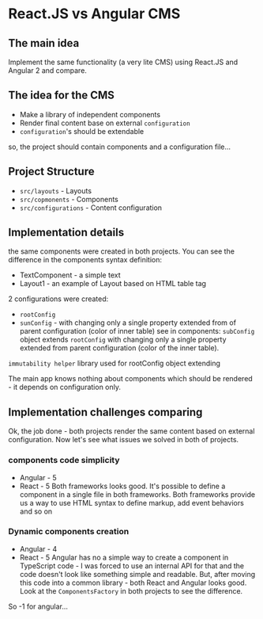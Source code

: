 # React.JS vs Angular CMS 

## The main idea
Implement  the same  functionality (a very lite CMS) using React.JS and Angular 2 
and compare.


## The idea for the CMS
* Make a library of independent components 
* Render final content base on external `configuration`
* `configuration`'s should be extendable 

so, the project should contain components and a configuration file...

    
## Project Structure

* `src/layouts` - Layouts 
* `src/copmonents` - Components   
* `src/configurations` - Content configuration   

## Implementation details

the same components were created in both projects. You can see the difference in the components syntax definition:
* TextComponent - a simple text
* Layout1 - an example of Layout based on HTML table tag     

2 configurations were created: 
* `rootConfig`
* `sunConfig` - with changing only a single property extended from of parent configuration (color of inner table)
see in components: `subConfig` object extends `rootConfig` with changing only a single property extended from parent configuration (color of the inner table).

`immutability helper` library used for rootConfig object extending 

The main app knows nothing about components which should be rendered - it depends on configuration only.

## Implementation challenges comparing 

Ok, the job done - both projects render the same content based on external configuration. 
Now let's see what issues we solved in both of projects.

### components code simplicity
* Angular - 5
* React - 5 
Both frameworks looks good. 
It's possible to define a component in a single file in both frameworks. 
Both frameworks provide us a way to use HTML syntax to define markup, add event behaviors and so on 

### Dynamic components creation
* Angular - 4
* React - 5 
Angular has no a simple way to create a component in TypeScript code -  I was forced to use an internal API for that and the code doesn't look like something simple and readable.
But, after moving this code into a common library - both React and Angular looks good.
Look at the `ComponentsFactory` in both projects to see the difference.

So -1 for angular...     

